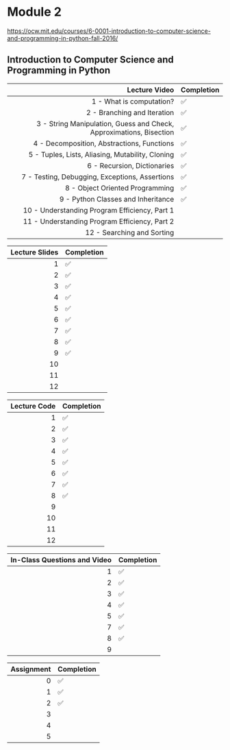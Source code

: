 # Module 2

https://ocw.mit.edu/courses/6-0001-introduction-to-computer-science-and-programming-in-python-fall-2016/

## Introduction to Computer Science and Programming in Python

|                                                       Lecture Video | Completion         |
| ------------------------------------------------------------------: | ------------------ |
|                                            1 - What is computation? | :white_check_mark: |
|                                         2 - Branching and Iteration | :white_check_mark: |
| 3 - String Manipulation, Guess and Check, Approximations, Bisection | :white_check_mark: |
|                          4 - Decomposition, Abstractions, Functions | :white_check_mark: |
|                    5 - Tuples, Lists, Aliasing, Mutability, Cloning | :white_check_mark: |
|                                         6 - Recursion, Dictionaries | :white_check_mark: |
|                      7 - Testing, Debugging, Exceptions, Assertions | :white_check_mark: |
|                                     8 - Object Oriented Programming | :white_check_mark: |
|                                  9 - Python Classes and Inheritance | :white_check_mark: |
|                       10 - Understanding Program Efficiency, Part 1 |                    |
|                       11 - Understanding Program Efficiency, Part 2 |                    |
|                                          12 - Searching and Sorting |                    |

| Lecture Slides | Completion         |
| -------------: | ------------------ |
|              1 | :white_check_mark: |
|              2 | :white_check_mark: |
|              3 | :white_check_mark: |
|              4 | :white_check_mark: |
|              5 | :white_check_mark: |
|              6 | :white_check_mark: |
|              7 | :white_check_mark: |
|              8 | :white_check_mark: |
|              9 | :white_check_mark: |
|             10 |                    |
|             11 |                    |
|             12 |                    |

| Lecture Code | Completion         |
| -----------: | ------------------ |
|            1 | :white_check_mark: |
|            2 | :white_check_mark: |
|            3 | :white_check_mark: |
|            4 | :white_check_mark: |
|            5 | :white_check_mark: |
|            6 | :white_check_mark: |
|            7 | :white_check_mark: |
|            8 | :white_check_mark: |
|            9 |                    |
|           10 |                    |
|           11 |                    |
|           12 |                    |

| In-Class Questions and Video | Completion         |
| ---------------------------: | ------------------ |
|                            1 | :white_check_mark: |
|                            2 | :white_check_mark: |
|                            3 | :white_check_mark: |
|                            4 | :white_check_mark: |
|                            5 | :white_check_mark: |
|                            7 | :white_check_mark: |
|                            8 | :white_check_mark: |
|                            9 |                    |

| Assignment | Completion         |
| ---------: | ------------------ |
|          0 | :white_check_mark: |
|          1 | :white_check_mark: |
|          2 | :white_check_mark: |
|          3 |                    |
|          4 |                    |
|          5 |                    |
